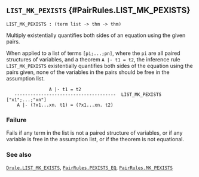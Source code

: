 ## `LIST_MK_PEXISTS` {#PairRules.LIST_MK_PEXISTS}


```
LIST_MK_PEXISTS : (term list -> thm -> thm)
```



Multiply existentially quantifies both sides of an equation using the given
pairs.


When applied to a list of terms `[p1;...;pn]`, where the `pi` are all
paired structures of variables, and a theorem `A |- t1 = t2`,
the inference rule `LIST_MK_PEXISTS` existentially quantifies both sides
of the equation using the pairs given, none of the variables in the pairs
should be free in the assumption list.
    
                    A |- t1 = t2
       --------------------------------------  LIST_MK_PEXISTS ["x1";...;"xn"]
        A |- (?x1...xn. t1) = (?x1...xn. t2)
    



### Failure

Fails if any term in the list is not a paired structure of variables,
or if any variable is free in the assumption list,
or if the theorem is not equational.

### See also

[`Drule.LIST_MK_EXISTS`](#Drule.LIST_MK_EXISTS), [`PairRules.PEXISTS_EQ`](#PairRules.PEXISTS_EQ), [`PairRules.MK_PEXISTS`](#PairRules.MK_PEXISTS)

